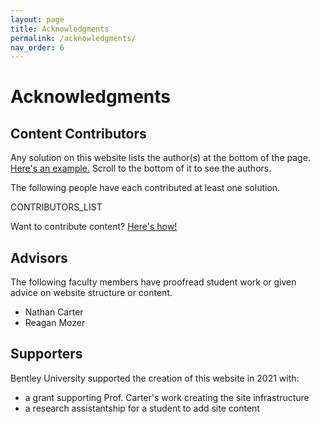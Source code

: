 ```yaml
---
layout: page
title: Acknowledgments
permalink: /acknowledgments/
nav_order: 6
---
```


# Acknowledgments

## Content Contributors

Any solution on this website lists the author(s) at the bottom of the page.
[Here's an example.](/how-to-compare-two-nested-linear-models-in-r)
Scroll to the bottom of it to see the authors.

The following people have each contributed at least one solution.

CONTRIBUTORS_LIST

Want to contribute content?  [Here's how!](../contributing)

## Advisors

The following faculty members have proofread student work or given advice
on website structure or content.

 * Nathan Carter
 * Reagan Mozer

## Supporters

Bentley University supported the creation of this website in 2021 with:

 * a grant supporting Prof. Carter's work creating the site infrastructure
 * a research assistantship for a student to add site content
